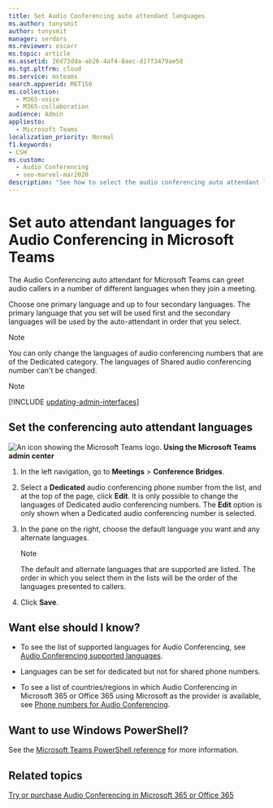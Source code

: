 ```yaml
---
title: Set Audio Conferencing auto attendant languages
ms.author: tonysmit
author: tonysmit
manager: serdars
ms.reviewer: oscarr
ms.topic: article
ms.assetid: 26d73dda-ab26-4af4-8aec-d17f3479ae50
ms.tgt.pltfrm: cloud
ms.service: msteams
search.appverid: MET150
ms.collection: 
  - M365-voice
  - M365-collaboration
audience: Admin
appliesto: 
  - Microsoft Teams
localization_priority: Normal
f1.keywords:
- CSH
ms.custom: 
  - Audio Conferencing
  - seo-marvel-mar2020
description: "See how to select the audio conferencing auto attendant languages for a audio conferencing number in Microsoft Teams."
---
```


# Set auto attendant languages for Audio Conferencing in Microsoft Teams

The Audio Conferencing auto attendant for Microsoft Teams can greet audio callers in a number of different languages when they join a meeting.
  
Choose one primary language and up to four secondary languages. The primary language that you set will be used first and the secondary languages will be used by the auto-attendant in order that you select. 
  
> [!NOTE]
>  You can only change the languages of audio conferencing numbers that are of the Dedicated category. The languages of Shared audio conferencing number can't be changed.

> [!NOTE]
> [!INCLUDE [updating-admin-interfaces](includes/updating-admin-interfaces.md)]
  
## Set the conferencing auto attendant languages

![An icon showing the Microsoft Teams logo.](media/teams-logo-30x30.png) **Using the Microsoft Teams admin center**

1. In the left navigation, go to **Meetings** > **Conference Bridges**.

2. Select a **Dedicated** audio conferencing phone number from the list, and at the top of the page, click **Edit**. It is only possible to change the languages of Dedicated audio conferencing numbers. The **Edit** option is only shown when a Dedicated audio conferencing number is selected.

3. In the pane on the right, choose the default language you want and any alternate languages. 
 
    > [!NOTE]
    > The default and alternate languages that are supported are listed. The order in which you select them in the lists will be the order of the languages presented to callers. 

4. Click **Save**.

    
## Want else should I know?

- To see the list of supported languages for Audio Conferencing, see [Audio Conferencing supported languages](/SkypeForBusiness/audio-conferencing-in-office-365/audio-conferencing-supported-languages).
    
- Languages can be set for dedicated but not for shared phone numbers.
    
- To see a list of countries/regions in which Audio Conferencing in Microsoft 365 or Office 365 using Microsoft as the provider is available, see [Phone numbers for Audio Conferencing](phone-numbers-for-audio-conferencing-in-teams.md).
    
## Want to use Windows PowerShell?

See the [Microsoft Teams PowerShell reference](/powershell/module/teams/?view=teams-ps) for more information.
  
## Related topics

[Try or purchase Audio Conferencing in Microsoft 365 or Office 365](/SkypeForBusiness/audio-conferencing-in-office-365/try-or-purchase-audio-conferencing-in-office-365)